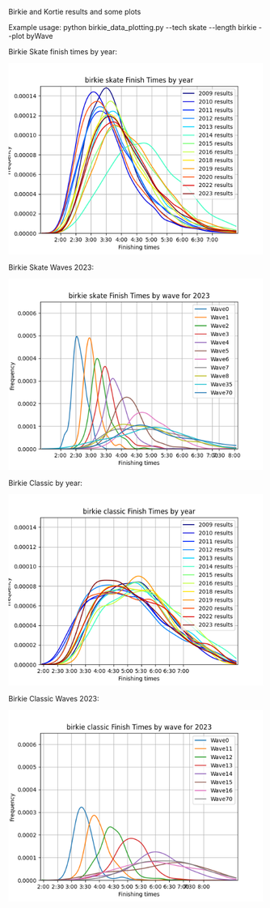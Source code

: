 Birkie and Kortie results and some plots

Example usage:
python birkie_data_plotting.py  --tech skate --length birkie --plot byWave


Birkie Skate finish times by year: 

![Image](https://github.com/drewpolasky/birkie_data/blob/master/graphs/birkie_skateFinishTimesbyYear_2023.png?raw=true)

Birkie Skate Waves 2023: 

![Image](https://github.com/drewpolasky/birkie_data/blob/master/graphs/birkie_skateFinishTimesbyWave_2023.png?raw=true)

Birkie Classic by year: 

![Image](https://github.com/drewpolasky/birkie_data/blob/master/graphs/birkie_classicFinishTimesbyYear_2023.png?raw=true)

Birkie Classic Waves 2023: 

![Image](https://github.com/drewpolasky/birkie_data/blob/master/graphs/birkie_classicFinishTimesbyWave_2023.png?raw=true)














